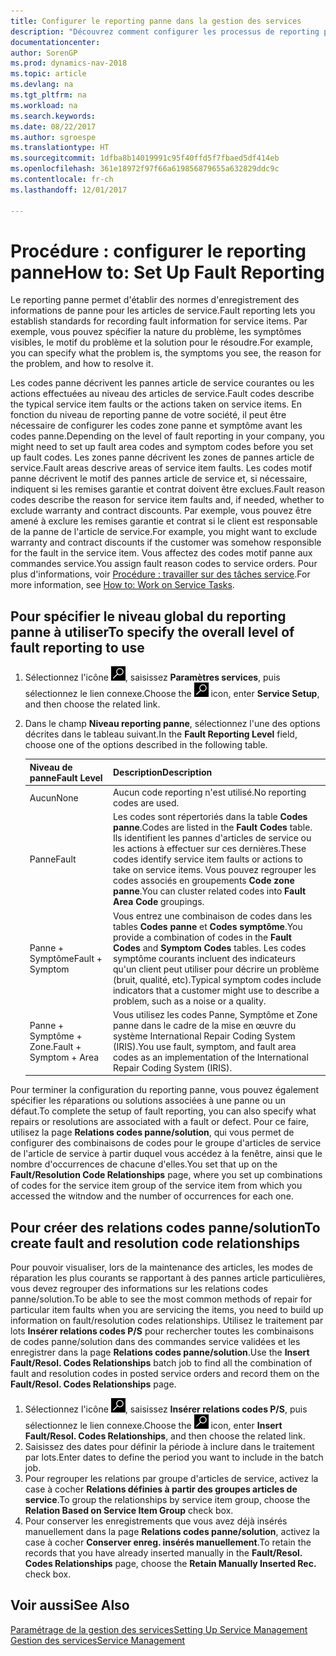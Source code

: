 ```yaml
---
title: Configurer le reporting panne dans la gestion des services
description: "Découvrez comment configurer les processus de reporting panne."
documentationcenter: 
author: SorenGP
ms.prod: dynamics-nav-2018
ms.topic: article
ms.devlang: na
ms.tgt_pltfrm: na
ms.workload: na
ms.search.keywords: 
ms.date: 08/22/2017
ms.author: sgroespe
ms.translationtype: HT
ms.sourcegitcommit: 1dfba8b14019991c95f40ffd5f7fbaed5df414eb
ms.openlocfilehash: 361e18972f97f66a619856879655a632829ddc9c
ms.contentlocale: fr-ch
ms.lasthandoff: 12/01/2017

---
```


# <a name="how-to-set-up-fault-reporting"></a><span data-ttu-id="6c626-103">Procédure : configurer le reporting panne</span><span class="sxs-lookup"><span data-stu-id="6c626-103">How to: Set Up Fault Reporting</span></span>
<span data-ttu-id="6c626-104">Le reporting panne permet d'établir des normes d'enregistrement des informations de panne pour les articles de service.</span><span class="sxs-lookup"><span data-stu-id="6c626-104">Fault reporting lets you establish standards for recording fault information for service items.</span></span> <span data-ttu-id="6c626-105">Par exemple, vous pouvez spécifier la nature du problème, les symptômes visibles, le motif du problème et la solution pour le résoudre.</span><span class="sxs-lookup"><span data-stu-id="6c626-105">For example, you can specify what the problem is, the symptoms you see, the reason for the problem, and how to resolve it.</span></span>  

<span data-ttu-id="6c626-106">Les codes panne décrivent les pannes article de service courantes ou les actions effectuées au niveau des articles de service.</span><span class="sxs-lookup"><span data-stu-id="6c626-106">Fault codes describe the typical service item faults or the actions taken on service items.</span></span> <span data-ttu-id="6c626-107">En fonction du niveau de reporting panne de votre société, il peut être nécessaire de configurer les codes zone panne et symptôme avant les codes panne.</span><span class="sxs-lookup"><span data-stu-id="6c626-107">Depending on the level of fault reporting in your company, you might need to set up fault area codes and symptom codes before you set up fault codes.</span></span> <span data-ttu-id="6c626-108">Les zones panne décrivent les zones de pannes article de service.</span><span class="sxs-lookup"><span data-stu-id="6c626-108">Fault areas descrive areas of service item faults.</span></span> <span data-ttu-id="6c626-109">Les codes motif panne décrivent le motif des pannes article de service et, si nécessaire, indiquent si les remises garantie et contrat doivent être exclues.</span><span class="sxs-lookup"><span data-stu-id="6c626-109">Fault reason codes describe the reason for service item faults and, if needed, whether to exclude warranty and contract discounts.</span></span> <span data-ttu-id="6c626-110">Par exemple, vous pouvez être amené à exclure les remises garantie et contrat si le client est responsable de la panne de l'article de service.</span><span class="sxs-lookup"><span data-stu-id="6c626-110">For example, you might want to exclude warranty and contract discounts if the customer was somehow responsible for the fault in the service item.</span></span> <span data-ttu-id="6c626-111">Vous affectez des codes motif panne aux commandes service.</span><span class="sxs-lookup"><span data-stu-id="6c626-111">You assign fault reason codes to service orders.</span></span> <span data-ttu-id="6c626-112">Pour plus d'informations, voir [Procédure : travailler sur des tâches service](service-how-to-work-on-service-tasks.md).</span><span class="sxs-lookup"><span data-stu-id="6c626-112">For more information, see [How to: Work on Service Tasks](service-how-to-work-on-service-tasks.md).</span></span>  

## <a name="to-specify-the-overall-level-of-fault-reporting-to-use"></a><span data-ttu-id="6c626-113">Pour spécifier le niveau global du reporting panne à utiliser</span><span class="sxs-lookup"><span data-stu-id="6c626-113">To specify the overall level of fault reporting to use</span></span>
1. <span data-ttu-id="6c626-114">Sélectionnez l'icône ![Page ou état pour la recherche](media/ui-search/search_small.png "Page ou état pour la recherche"), saisissez **Paramètres services**, puis sélectionnez le lien connexe.</span><span class="sxs-lookup"><span data-stu-id="6c626-114">Choose the ![Search for Page or Report](media/ui-search/search_small.png "Search for Page or Report icon") icon, enter **Service Setup**, and then choose the related link.</span></span> 
2. <span data-ttu-id="6c626-115">Dans le champ **Niveau reporting panne**, sélectionnez l'une des options décrites dans le tableau suivant.</span><span class="sxs-lookup"><span data-stu-id="6c626-115">In the **Fault Reporting Level** field, choose one of the options described in the following table.</span></span>  
  
    |<span data-ttu-id="6c626-116">**Niveau de panne**</span><span class="sxs-lookup"><span data-stu-id="6c626-116">**Fault Level**</span></span>|<span data-ttu-id="6c626-117">**Description**</span><span class="sxs-lookup"><span data-stu-id="6c626-117">**Description**</span></span>|  
    |------------|-------------|  
    |<span data-ttu-id="6c626-118">Aucun</span><span class="sxs-lookup"><span data-stu-id="6c626-118">None</span></span> | <span data-ttu-id="6c626-119">Aucun code reporting n'est utilisé.</span><span class="sxs-lookup"><span data-stu-id="6c626-119">No reporting codes are used.</span></span>|  
    |<span data-ttu-id="6c626-120">Panne</span><span class="sxs-lookup"><span data-stu-id="6c626-120">Fault</span></span> | <span data-ttu-id="6c626-121">Les codes sont répertoriés dans la table **Codes panne**.</span><span class="sxs-lookup"><span data-stu-id="6c626-121">Codes are listed in the **Fault Codes** table.</span></span> <span data-ttu-id="6c626-122">Ils identifient les pannes d'articles de service ou les actions à effectuer sur ces dernières.</span><span class="sxs-lookup"><span data-stu-id="6c626-122">These codes identify service item faults or actions to take on service items.</span></span> <span data-ttu-id="6c626-123">Vous pouvez regrouper les codes associés en groupements **Code zone panne**.</span><span class="sxs-lookup"><span data-stu-id="6c626-123">You can cluster related codes into **Fault Area Code** groupings.</span></span>|  
    |<span data-ttu-id="6c626-124">Panne + Symptôme</span><span class="sxs-lookup"><span data-stu-id="6c626-124">Fault + Symptom</span></span> | <span data-ttu-id="6c626-125">Vous entrez une combinaison de codes dans les tables **Codes panne** et **Codes symptôme**.</span><span class="sxs-lookup"><span data-stu-id="6c626-125">You provide a combination of codes in the **Fault Codes** and **Symptom Codes** tables.</span></span> <span data-ttu-id="6c626-126">Les codes symptôme courants incluent des indicateurs qu'un client peut utiliser pour décrire un problème (bruit, qualité, etc).</span><span class="sxs-lookup"><span data-stu-id="6c626-126">Typical symptom codes include indicators that a customer might use to describe a problem, such as a noise or a quality.</span></span>|  
    |<span data-ttu-id="6c626-127">Panne + Symptôme + Zone.</span><span class="sxs-lookup"><span data-stu-id="6c626-127">Fault + Symptom + Area</span></span> | <span data-ttu-id="6c626-128">Vous utilisez les codes Panne, Symptôme et Zone panne dans le cadre de la mise en œuvre du système International Repair Coding System (IRIS).</span><span class="sxs-lookup"><span data-stu-id="6c626-128">You use fault, symptom, and fault area codes as an implementation of the International Repair Coding System (IRIS).</span></span>|  
  
<span data-ttu-id="6c626-129">Pour terminer la configuration du reporting panne, vous pouvez également spécifier les réparations ou solutions associées à une panne ou un défaut.</span><span class="sxs-lookup"><span data-stu-id="6c626-129">To complete the setup of fault reporting, you can also specify what repairs or resolutions are associated with a fault or defect.</span></span> <span data-ttu-id="6c626-130">Pour ce faire, utilisez la page **Relations codes panne/solution**, qui vous permet de configurer des combinaisons de codes pour le groupe d'articles de service de l'article de service à partir duquel vous accédez à la fenêtre, ainsi que le nombre d'occurrences de chacune d'elles.</span><span class="sxs-lookup"><span data-stu-id="6c626-130">You set that up on the **Fault/Resolution Code Relationships** page, where you set up combinations of codes for the service item group of the service item from which you accessed the witndow and the number of occurrences for each one.</span></span>

## <a name="to-create-fault-and-resolution-code-relationships"></a><span data-ttu-id="6c626-131">Pour créer des relations codes panne/solution</span><span class="sxs-lookup"><span data-stu-id="6c626-131">To create fault and resolution code relationships</span></span>
<!--this needs to go in a working with topic-->
<span data-ttu-id="6c626-132">Pour pouvoir visualiser, lors de la maintenance des articles, les modes de réparation les plus courants se rapportant à des pannes article particulières, vous devez regrouper des informations sur les relations codes panne/solution.</span><span class="sxs-lookup"><span data-stu-id="6c626-132">To be able to see the most common methods of repair for particular item faults when you are servicing the items, you need to build up information on fault/resolution codes relationships.</span></span> <span data-ttu-id="6c626-133">Utilisez le traitement par lots **Insérer relations codes P/S** pour rechercher toutes les combinaisons de codes panne/solution dans des commandes service validées et les enregistrer dans la page **Relations codes panne/solution**.</span><span class="sxs-lookup"><span data-stu-id="6c626-133">Use the **Insert Fault/Resol. Codes Relationships** batch job to find all the combination of fault and resolution codes in posted service orders and record them on the **Fault/Resol. Codes Relationships** page.</span></span> 
  
1. <span data-ttu-id="6c626-134">Sélectionnez l'icône ![Page ou état pour la recherche](media/ui-search/search_small.png "Page ou état pour la recherche"), saisissez **Insérer relations codes P/S**, puis sélectionnez le lien connexe.</span><span class="sxs-lookup"><span data-stu-id="6c626-134">Choose the ![Search for Page or Report](media/ui-search/search_small.png "Search for Page or Report icon") icon, enter **Insert Fault/Resol. Codes Relationships**, and then choose the related link.</span></span>  
2. <span data-ttu-id="6c626-135">Saisissez des dates pour définir la période à inclure dans le traitement par lots.</span><span class="sxs-lookup"><span data-stu-id="6c626-135">Enter dates to define the period you want to include in the batch job.</span></span>  
3. <span data-ttu-id="6c626-136">Pour regrouper les relations par groupe d'articles de service, activez la case à cocher **Relations définies à partir des groupes articles de service**.</span><span class="sxs-lookup"><span data-stu-id="6c626-136">To group the relationships by service item group, choose the **Relation Based on Service Item Group** check box.</span></span>  
4. <span data-ttu-id="6c626-137">Pour conserver les enregistrements que vous avez déjà insérés manuellement dans la page **Relations codes panne/solution**, activez la case à cocher **Conserver enreg. insérés manuellement**.</span><span class="sxs-lookup"><span data-stu-id="6c626-137">To retain the records that you have already inserted manually in the **Fault/Resol. Codes Relationships** page, choose the **Retain Manually Inserted Rec.** check box.</span></span>  

## <a name="see-also"></a><span data-ttu-id="6c626-138">Voir aussi</span><span class="sxs-lookup"><span data-stu-id="6c626-138">See Also</span></span>
[<span data-ttu-id="6c626-139">Paramétrage de la gestion des services</span><span class="sxs-lookup"><span data-stu-id="6c626-139">Setting Up Service Management</span></span>](service-setup-service.md)  
[<span data-ttu-id="6c626-140">Gestion des services</span><span class="sxs-lookup"><span data-stu-id="6c626-140">Service Management</span></span>](service-service.md)  

